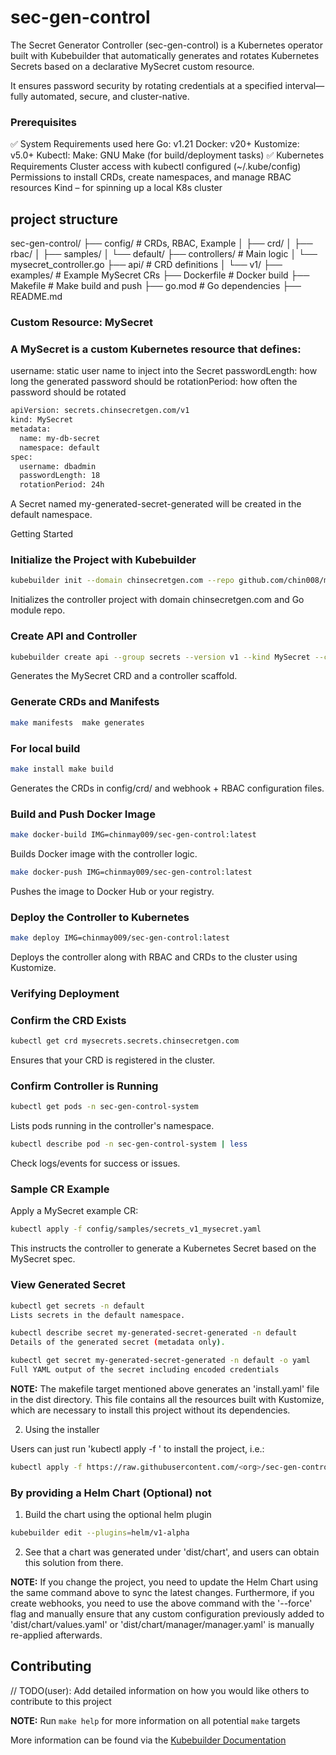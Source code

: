 # sec-gen-control
The Secret Generator Controller (sec-gen-control) is a Kubernetes operator built with Kubebuilder that automatically generates and rotates Kubernetes Secrets based on a declarative MySecret custom resource.

It ensures password security by rotating credentials at a specified interval—fully automated, secure, and cluster-native.

### Prerequisites
✅ System Requirements used here
Go: v1.21 
Docker: v20+ 
Kustomize: v5.0+
Kubectl: 
Make: GNU Make (for build/deployment tasks)
✅ Kubernetes Requirements
Cluster access with kubectl configured (~/.kube/config)
Permissions to install CRDs, create namespaces, and manage RBAC resources
Kind – for spinning up a local K8s cluster



## project structure

sec-gen-control/
├── config/             # CRDs, RBAC, Example
│   ├── crd/
│   ├── rbac/
│   ├── samples/
│   └── default/
├── controllers/        # Main logic
│   └── mysecret_controller.go
├── api/                # CRD definitions
│   └── v1/
├── examples/           # Example MySecret CRs
├── Dockerfile          # Docker build
├── Makefile            # Make build and push
├── go.mod              # Go dependencies
├── README.md    

### Custom Resource: MySecret
### A MySecret is a custom Kubernetes resource that defines:
username: static user name to inject into the Secret
passwordLength: how long the generated password should be
rotationPeriod: how often the password should be rotated

```sh
apiVersion: secrets.chinsecretgen.com/v1
kind: MySecret
metadata:
  name: my-db-secret
  namespace: default
spec:
  username: dbadmin
  passwordLength: 18
  rotationPeriod: 24h
  ```

A Secret named my-generated-secret-generated will be created in the default namespace.



Getting Started
### Initialize the Project with Kubebuilder
```sh
kubebuilder init --domain chinsecretgen.com --repo github.com/chin008/makro/sec-gen-control
```
Initializes the controller project with domain chinsecretgen.com and Go module repo.

### Create API and Controller
```sh
kubebuilder create api --group secrets --version v1 --kind MySecret --controller --resource
```
Generates the MySecret CRD and a controller scaffold.

### Generate CRDs and Manifests
```sh
make manifests  make generates
```
### For local build
```sh
make install make build
```

Generates the CRDs in config/crd/ and webhook + RBAC configuration files.

### Build and Push Docker Image
```sh
make docker-build IMG=chinmay009/sec-gen-control:latest
```
Builds Docker image with the controller logic.

```sh
make docker-push IMG=chinmay009/sec-gen-control:latest
```
Pushes the image to Docker Hub or your registry.

### Deploy the Controller to Kubernetes
```sh
make deploy IMG=chinmay009/sec-gen-control:latest
```
Deploys the controller along with RBAC and CRDs to the cluster using Kustomize.

### Verifying Deployment
### Confirm the CRD Exists
```sh
kubectl get crd mysecrets.secrets.chinsecretgen.com
```
Ensures that your CRD is registered in the cluster.

### Confirm Controller is Running
```sh
kubectl get pods -n sec-gen-control-system
```
Lists pods running in the controller's namespace.
```sh
kubectl describe pod -n sec-gen-control-system | less
```
Check logs/events for success or issues.

### Sample CR Example
Apply a MySecret example CR:
```sh
kubectl apply -f config/samples/secrets_v1_mysecret.yaml
```

This instructs the controller to generate a Kubernetes Secret based on the MySecret spec.

### View Generated Secret
```sh
kubectl get secrets -n default
Lists secrets in the default namespace.

kubectl describe secret my-generated-secret-generated -n default
Details of the generated secret (metadata only).

kubectl get secret my-generated-secret-generated -n default -o yaml
Full YAML output of the secret including encoded credentials
```




**NOTE:** The makefile target mentioned above generates an 'install.yaml'
file in the dist directory. This file contains all the resources built
with Kustomize, which are necessary to install this project without its
dependencies.

2. Using the installer

Users can just run 'kubectl apply -f <URL for YAML BUNDLE>' to install
the project, i.e.:

```sh
kubectl apply -f https://raw.githubusercontent.com/<org>/sec-gen-control/<tag or branch>/dist/install.yaml
```

### By providing a Helm Chart  (Optional)  not

1. Build the chart using the optional helm plugin

```sh
kubebuilder edit --plugins=helm/v1-alpha
```

2. See that a chart was generated under 'dist/chart', and users
can obtain this solution from there.

**NOTE:** If you change the project, you need to update the Helm Chart
using the same command above to sync the latest changes. Furthermore,
if you create webhooks, you need to use the above command with
the '--force' flag and manually ensure that any custom configuration
previously added to 'dist/chart/values.yaml' or 'dist/chart/manager/manager.yaml'
is manually re-applied afterwards.

## Contributing
// TODO(user): Add detailed information on how you would like others to contribute to this project

**NOTE:** Run `make help` for more information on all potential `make` targets

More information can be found via the [Kubebuilder Documentation](https://book.kubebuilder.io/introduction.html)

